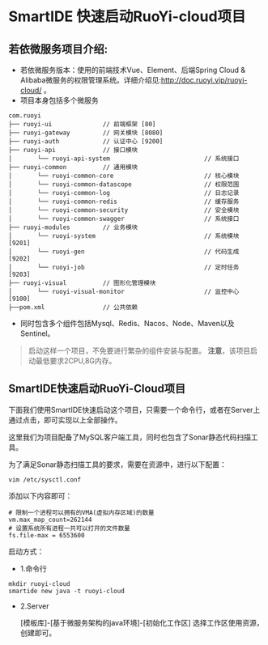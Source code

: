 # SmartIDE 快速启动RuoYi-cloud项目
## 若依微服务项目介绍:
- 若依微服务版本：使用的前端技术Vue、Element、后端Spring Cloud & Alibaba微服务的权限管理系统。详细介绍见:http://doc.ruoyi.vip/ruoyi-cloud/ 。
- 项目本身包括多个微服务
```
com.ruoyi     
├── ruoyi-ui              // 前端框架 [80]
├── ruoyi-gateway         // 网关模块 [8080]
├── ruoyi-auth            // 认证中心 [9200]
├── ruoyi-api             // 接口模块
│       └── ruoyi-api-system                          // 系统接口
├── ruoyi-common          // 通用模块
│       └── ruoyi-common-core                         // 核心模块
│       └── ruoyi-common-datascope                    // 权限范围
│       └── ruoyi-common-log                          // 日志记录
│       └── ruoyi-common-redis                        // 缓存服务
│       └── ruoyi-common-security                     // 安全模块
│       └── ruoyi-common-swagger                      // 系统接口
├── ruoyi-modules         // 业务模块
│       └── ruoyi-system                              // 系统模块 [9201]
│       └── ruoyi-gen                                 // 代码生成 [9202]
│       └── ruoyi-job                                 // 定时任务 [9203]
├── ruoyi-visual          // 图形化管理模块
│       └── ruoyi-visual-monitor                      // 监控中心 [9100]
├──pom.xml                // 公共依赖
```
- 同时包含多个组件包括Mysql、Redis、Nacos、Node、Maven以及Sentinel。

> 启动这样一个项目，不免要进行繁杂的组件安装与配置。
> **注意**，该项目启动最低要求2CPU,8G内存。
## SmartIDE快速启动RuoYi-Cloud项目
下面我们使用SmartIDE快速启动这个项目，只需要一个命令行，或者在Server上通过点击，即可实现以上全部操作。

这里我们为项目配备了MySQL客户端工具，同时也包含了Sonar静态代码扫描工具。

为了满足Sonar静态扫描工具的要求，需要在资源中，进行以下配置：
```shell
vim /etc/sysctl.conf
```
添加以下内容即可：
```shell
# 限制一个进程可以拥有的VMA(虚拟内存区域)的数量
vm.max_map_count=262144
# 设置系统所有进程一共可以打开的文件数量
fs.file-max = 6553600
```

启动方式：
- 1.命令行
```shell
mkdir ruoyi-cloud
smartide new java -t ruoyi-cloud
```
- 2.Server

  [模板库]-[基于微服务架构的java环境]-[初始化工作区] 选择工作区使用资源，创建即可。
